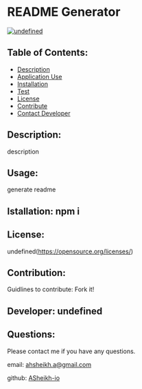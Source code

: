 # README Generator
  [![undefined](https://img.shields.io/badge/License--green.svg)](https://opensource.org/licenses/)
 
  ## Table of Contents:
 
  * [Description](##Description)
  * [Application Use](##usage)
  * [Installation](##Installation)
  * [Test](##Test)
  * [License](##License)
  * [Contribute](##Contribute)
  * [Contact Developer](##Questions)
  
  ## Description: 
  description

  ## Usage:
  generate readme
  
  ## Istallation: npm i

  ## License:
  undefined(https://opensource.org/licenses/)
  
  ## Contribution:

  Guidlines to contribute:
  Fork it!

  ## Developer: undefined


  ## Questions:
  Please contact me if you have any questions.
 
  email: [ahsheikh.a@gmail.com](ahsheikh.a@gmail.com)
  
  github: [ASheikh-io](https://www.github.com/ASheikh-io)
  